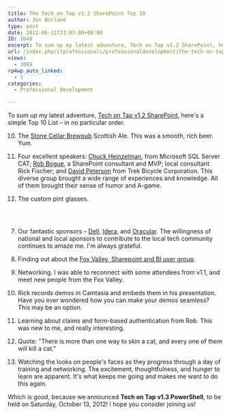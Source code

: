 ```yaml
---
title: The Tech on Tap v1.2 SharePoint Top 10
author: Jes Borland
type: post
date: 2012-06-11T23:03:00+00:00
ID: 1648
excerpt: To sum up my latest adventure, Tech on Tap v1.2 SharePoint, here's a simple Top 10 List – in no particular order.
url: /index.php/itprofessionals/professionaldevelopment/the-tech-on-tap-v1/
views:
  - 3069
rp4wp_auto_linked:
  - 1
categories:
  - Professional Development

---
```

To sum up my latest adventure, [Tech on Tap v1.2 SharePoint][1], here's a simple Top 10 List – in no particular order.

10. The [Stone Cellar Brewpub][2] Scottish Ale. This was a smooth, rich beer. Yum.

9. Four excellent speakers: [Chuck Heinzelman][3], from Microsoft SQL Server CAT; [Rob Bogue][4], a SharePoint consultant and MVP; local consultant Rick Fischer; and [David Peterson][5] from Trek Bicycle Corporation. This diverse group brought a wide range of experiences and knowledge. All of them brought their sense of humor and A-game.

8. The custom pint glasses.

 

<p style="text-align: center;">
  <img src="/wp-content/uploads/users/grrlgeek/ToT12Beer.jpg?mtime=1339462924" alt="" />
</p>

7. Our fantastic sponsors – [Dell][6], [Idera][7], and [Oracular][8]. The willingness of national and local sponsors to contribute to the local tech community continues to amaze me. I'm always grateful.

6. Finding out about the [Fox Valley  Sharepoint and BI user group][9].

5. Networking. I was able to reconnect with some attendees from v1.1, and meet new people from the Fox Valley.

4. Rick records demos in Camtasia and embeds them in his presentation. Have you ever wondered how you can make your demos seamless? This may be an option.

3. Learning about claims and form-based authentication from Rob. This was new to me, and really interesting.

2. Quote: "There is more than one way to skin a cat, and every one of them will kill a cat."

1. Watching the looks on people's faces as they progress through a day of training and networking. The excitement, thoughtfulness, and hunger to learn are apparent. It's what keeps me going and makes me want to do this again.

Which is good, because we announced **Tech on Tap v1.3 PowerShell**, to be held on Saturday, October 13, 2012! I hope you consider joining us!

 [1]: http://www.techontap.org/
 [2]: http://stonecellarbrewpub.com/
 [3]: https://twitter.com/#!/SQLBoyWonder
 [4]: https://twitter.com/#!/RobBogue
 [5]: https://twitter.com/#!/SPRookie1
 [6]: http://www.dell.com/
 [7]: http://www.idera.com/Content/Home.aspx
 [8]: http://www.oracular.com/site/
 [9]: http://www.linkedin.com/groups?gid=3012906